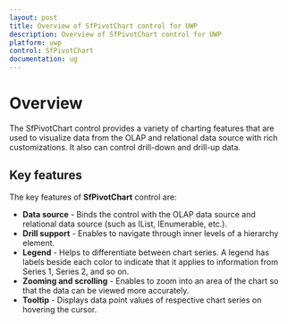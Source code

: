 ```yaml
---
layout: post
title: Overview of SfPivotChart control for UWP
description: Overview of SfPivotChart control for UWP
platform: uwp
control: SfPivotChart
documentation: ug
---
```


# Overview 

The SfPivotChart control provides a variety of charting features that are used to visualize data from the OLAP and relational data source with rich customizations. It also can control drill-down and drill-up data.

## Key features

The key features of **SfPivotChart** control are:

* **Data source** - Binds the control with the OLAP data source and relational data source (such as IList, IEnumerable, etc.).
* **Drill support** - Enables to navigate through inner levels of a hierarchy element.
* **Legend** - Helps to differentiate between chart series. A legend has labels beside each color to indicate that it applies to information from Series 1, Series 2, and so on.
* **Zooming and scrolling** - Enables to zoom into an area of the chart so that the data can be viewed more accurately.
* **Tooltip** - Displays data point values of respective chart series on hovering the cursor.
